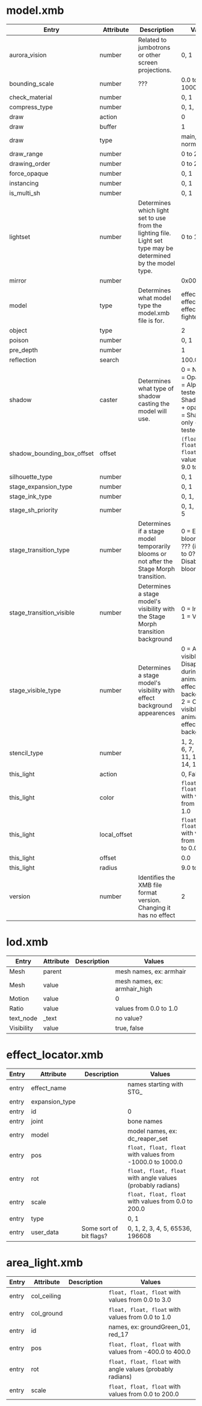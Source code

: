 # model.xmb
| Entry | Attribute | Description | Values |
| --- | --- | --- | --- |
| aurora_vision | number | Related to jumbotrons or other screen projections.  | 0, 1 |
| bounding_scale | number | ??? | 0.0 to 1000.0 |
| check_material | number | | 0, 1 |
| compress_type | number | | 0, 1, 2, 4, 5 |
| draw | action | | 0 |
| draw | buffer | | 1 |
| draw | type | | main, normalmap |
| draw_range | number | | 0 to 22 |
| drawing_order | number | | 0 to 255 |
| force_opaque | number | | 0, 1 |
| instancing | number | | 0, 1 |
| is_multi_sh | number | | 0, 1 |
| lightset | number | Determines which light set to use from the lighting file. Light set type may be determined by the model type. | 0 to 10 |
| mirror | number | | 0x0000 |
| model | type | Determines what model type the model.xmb file is for. | effect, effect_main, effect_near, fighter, stage |
| object | type | | 2 |
| poison | number | | 0, 1 |
| pre_depth | number | | 1 |
| reflection | search | | 100.0 |
| shadow | caster | Determines what type of shadow casting the model will use. | 0 = None, 1 = Opaque, 2 = Alpha tested, 3 = Shadow only + opaque, 4 = Shadow only + alpha tested |
| shadow_bounding_box_offset | offset | | `(float, float, float)` with values from 9.0 to 100.0 |
| silhouette_type | number | | 0, 1 |
| stage_expansion_type | number | | 0, 1 |
| stage_ink_type | number | | 0, 1, 2, 3 |
| stage_sh_priority | number | | 0, 1, 2, 3, 4, 5 |
| stage_transition_type | number | Determines if a stage model temporarily blooms or not after the Stage Morph transition. | 0 = Enables bloom, 1 = ??? (identical to 0?), 2 = Disables bloom |
| stage_transition_visible | number | Determines a stage model's visibility with the Stage Morph transition background | 0 = Invisible, 1 = Visible |
| stage_visible_type | number | Determines a stage model's visibility with effect background appearences | 0 = Always visible, 1 = Disappears during animated effect backgrounds, 2 = Only visible during animated effect backgrounds |
| stencil_type | number | | 1, 2, 3, 4, 5, 6, 7, 8, 8, 10, 11, 12, 13, 14, 15 |
| this_light | action | | 0, False |
| this_light | color | | `float, float, float` with values from 0.0 to 1.0  |
| this_light | local_offset | | `float, float, float` with values from -100.0 to 0.0 |
| this_light | offset | | 0.0 |
| this_light | radius | | 9.0 to 100.0 |
| version | number | Identifies the XMB file format version. Changing it has no effect | 2 |

# lod.xmb
| Entry | Attribute | Description | Values |
| --- | --- | --- | --- |
| Mesh | parent | | mesh names, ex: armhair |
| Mesh | value | | mesh names, ex: armhair_high |
| Motion | value | | 0 |
| Ratio | value | | values from 0.0 to 1.0 |
| text_node | _text | | no value? |
| Visibility | value | | true, false |

# effect_locator.xmb
| Entry | Attribute | Description | Values |
| --- | --- | --- | --- |
| entry | effect_name |  | names starting with STG_ |
| entry | expansion_type | | |
| entry | id | | 0 |
| entry | joint | | bone names |
| entry | model | | model names, ex: dc_reaper_set |
| entry | pos | | `float, float, float` with values from -1000.0 to 1000.0  |
| entry | rot | | `float, float, float` with angle values (probably radians) |
| entry | scale | | `float, float, float` with values from 0.0 to 200.0 |
| entry | type | | 0, 1 |
| entry | user_data | Some sort of bit flags? | 0, 1, 2, 3, 4, 5, 65536, 196608 |

# area_light.xmb
| Entry | Attribute | Description | Values |
| --- | --- | --- | --- |
| entry | col_ceiling | | `float, float, float` with values from 0.0 to 3.0 |
| entry | col_ground | | `float, float, float` with values from 0.0 to 1.0|
| entry | id | | names, ex: groundGreen_01, red_17 |
| entry | pos | | `float, float, float` with values from -400.0 to 400.0 |
| entry | rot | | `float, float, float` with angle values (probably radians) |
| entry | scale | | `float, float, float` with values from 0.0 to 200.0 |
